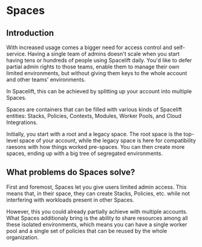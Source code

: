 # Spaces

## Introduction
With increased usage comes a bigger need for access control and self-service.  Having a single team of admins doesn't scale when you start having tens or hundreds of people using Spacelift daily. You'd like to defer partial admin rights to those teams, enable them to manage their own limited environments, but without giving them keys to the whole account and other teams' environments.

In Spacelift, this can be achieved by splitting up your account into multiple Spaces.

Spaces are containers that can be filled with various kinds of Spacelift entities: Stacks, Policies, Contexts, Modules, Worker Pools, and Cloud Integrations.

Initially, you start with a root and a legacy space. The root space is the top-level space of your account, while the legacy space is here for compatibility raesons with how things worked pre-spaces. You can then create more spaces, ending up with a big tree of segregated environments.

## What problems do Spaces solve?
First and foremost, Spaces let you give users limited admin access. This means that, in their space, they can create Stacks, Policies, etc. while not interfering with workloads present in other Spaces.

However, this you could already partially achieve with multiple accounts. What Spaces additionaly bring is the ability to share resources among all these isolated environments, which means you can have a single worker pool and a single set of policies that can be reused by the whole organization.

